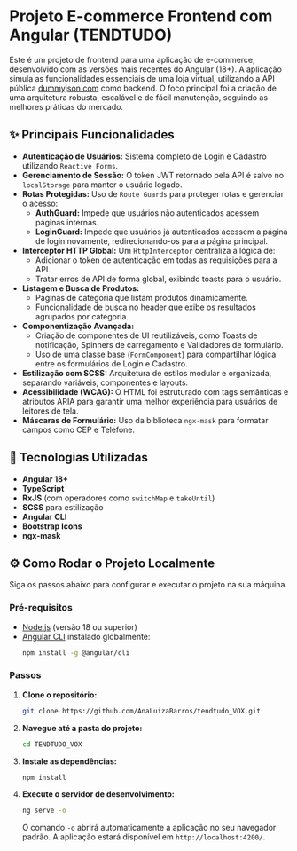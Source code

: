 # Projeto E-commerce Frontend com Angular (TENDTUDO)

Este é um projeto de frontend para uma aplicação de e-commerce, desenvolvido com as versões mais recentes do Angular (18+). A aplicação simula as funcionalidades essenciais de uma loja virtual, utilizando a API pública [dummyjson.com](https://dummyjson.com/) como backend. O foco principal foi a criação de uma arquitetura robusta, escalável e de fácil manutenção, seguindo as melhores práticas do mercado.

## ✨ Principais Funcionalidades

-   **Autenticação de Usuários:** Sistema completo de Login e Cadastro utilizando `Reactive Forms`.
-   **Gerenciamento de Sessão:** O token JWT retornado pela API é salvo no `localStorage` para manter o usuário logado.
-   **Rotas Protegidas:** Uso de `Route Guards` para proteger rotas e gerenciar o acesso:
    -   **AuthGuard:** Impede que usuários não autenticados acessem páginas internas.
    -   **LoginGuard:** Impede que usuários já autenticados acessem a página de login novamente, redirecionando-os para a página principal.
-   **Interceptor HTTP Global:** Um `HttpInterceptor` centraliza a lógica de:
    -   Adicionar o token de autenticação em todas as requisições para a API.
    -   Tratar erros de API de forma global, exibindo toasts para o usuário.
-   **Listagem e Busca de Produtos:**
    -   Páginas de categoria que listam produtos dinamicamente.
    -   Funcionalidade de busca no header que exibe os resultados agrupados por categoria.
-   **Componentização Avançada:**
    -   Criação de componentes de UI reutilizáveis, como Toasts de notificação, Spinners de carregamento e Validadores de formulário.
    -   Uso de uma classe base (`FormComponent`) para compartilhar lógica entre os formulários de Login e Cadastro.
-   **Estilização com SCSS:** Arquitetura de estilos modular e organizada, separando variáveis, componentes e layouts.
-   **Acessibilidade (WCAG):** O HTML foi estruturado com tags semânticas e atributos ARIA para garantir uma melhor experiência para usuários de leitores de tela.
-   **Máscaras de Formulário:** Uso da biblioteca `ngx-mask` para formatar campos como CEP e Telefone.

## 🚀 Tecnologias Utilizadas

-   **Angular 18+** 
-   **TypeScript**
-   **RxJS** (com operadores como `switchMap` e `takeUntil`)
-   **SCSS** para estilização
-   **Angular CLI**
-   **Bootstrap Icons**
-   **ngx-mask**

## ⚙️ Como Rodar o Projeto Localmente

Siga os passos abaixo para configurar e executar o projeto na sua máquina.

### Pré-requisitos

-   [Node.js](https://nodejs.org/en/) (versão 18 ou superior)
-   [Angular CLI](https://angular.io/cli) instalado globalmente:
    ```bash
    npm install -g @angular/cli
    ```

### Passos

1.  **Clone o repositório:**
    ```bash
    git clone https://github.com/AnaLuizaBarros/tendtudo_VOX.git
    ```

2.  **Navegue até a pasta do projeto:**
    ```bash
    cd TENDTUDO_VOX
    ```

3.  **Instale as dependências:**
    ```bash
    npm install
    ```

4.  **Execute o servidor de desenvolvimento:**
    ```bash
    ng serve -o
    ```
    O comando `-o` abrirá automaticamente a aplicação no seu navegador padrão. A aplicação estará disponível em `http://localhost:4200/`.

